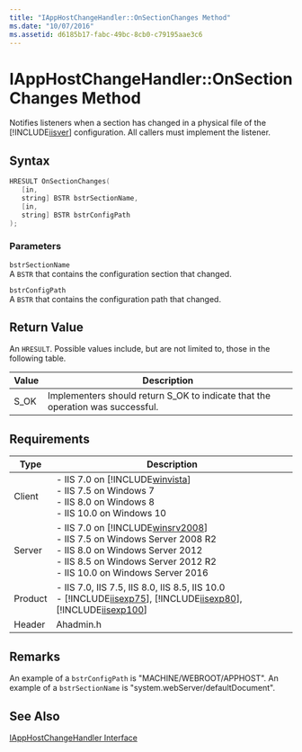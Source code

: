 ```yaml
---
title: "IAppHostChangeHandler::OnSectionChanges Method"
ms.date: "10/07/2016"
ms.assetid: d6185b17-fabc-49bc-8cb0-c79195aae3c6
---
```

# IAppHostChangeHandler::OnSectionChanges Method
Notifies listeners when a section has changed in a physical file of the [!INCLUDE[iisver](../../wmi-provider/includes/iisver-md.md)] configuration. All callers must implement the listener.  
  
## Syntax  
  
```cpp  
HRESULT OnSectionChanges(  
   [in,  
   string] BSTR bstrSectionName,  
   [in,  
   string] BSTR bstrConfigPath  
);  
```  
  
### Parameters  
 `bstrSectionName`  
 A `BSTR` that contains the configuration section that changed.  
  
 `bstrConfigPath`  
 A `BSTR` that contains the configuration path that changed.  
  
## Return Value  
 An `HRESULT`. Possible values include, but are not limited to, those in the following table.  
  
|Value|Description|  
|-----------|-----------------|  
|S_OK|Implementers should return S_OK to indicate that the operation was successful.|  
  
## Requirements  
  
|Type|Description|  
|----------|-----------------|  
|Client|-   IIS 7.0 on [!INCLUDE[winvista](../../wmi-provider/includes/winvista-md.md)]<br />-   IIS 7.5 on Windows 7<br />-   IIS 8.0 on Windows 8<br />-   IIS 10.0 on Windows 10|  
|Server|-   IIS 7.0 on [!INCLUDE[winsrv2008](../../wmi-provider/includes/winsrv2008-md.md)]<br />-   IIS 7.5 on Windows Server 2008 R2<br />-   IIS 8.0 on Windows Server 2012<br />-   IIS 8.5 on Windows Server 2012 R2<br />-   IIS 10.0 on Windows Server 2016|  
|Product|-   IIS 7.0, IIS 7.5, IIS 8.0, IIS 8.5, IIS 10.0<br />-   [!INCLUDE[iisexp75](../../web-development-reference/native-code-api-reference/includes/iisexp75-md.md)], [!INCLUDE[iisexp80](../../web-development-reference/native-code-api-reference/includes/iisexp80-md.md)], [!INCLUDE[iisexp100](../../web-development-reference/native-code-api-reference/includes/iisexp100-md.md)]|  
|Header|Ahadmin.h|  
  
## Remarks  
 An example of a `bstrConfigPath` is "MACHINE/WEBROOT/APPHOST". An example of a `bstrSectionName` is "system.webServer/defaultDocument".  
  
## See Also  
 [IAppHostChangeHandler Interface](../../web-development-reference/native-code-api-reference/iapphostchangehandler-interface.md)